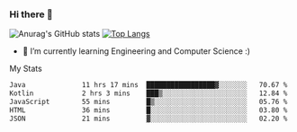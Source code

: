 ### Hi there 👋

![Anurag's GitHub stats](https://github-readme-stats.vercel.app/api?username=MatteoIorio11&show_icons=true&theme=dark) 
[![Top Langs](https://github-readme-stats.vercel.app/api/top-langs/?username=MatteoIorio11&theme=dark)](https://github.com/MatteoIorio11/github-readme-stats)

- 🌱 I’m currently learning Engineering and Computer Science :)

<!--
**MatteoIorio11/MatteoIorio11** is a ✨ _special_ ✨ repository because its `README.md` (this file) appears on your GitHub profile.

Here are some ideas to get you started:

- 🔭 I’m currently working on ...
- 🌱 I’m currently learning ...
- 👯 I’m looking to collaborate on ...
- 🤔 I’m looking for help with ...
- 💬 Ask me about ...
- 📫 How to reach me: ...
- 😄 Pronouns: ...
- ⚡ Fun fact: ...
-->
My Stats
<!--START_SECTION:waka-->

```txt
Java              11 hrs 17 mins  █████████████████▓░░░░░░░   70.67 %
Kotlin            2 hrs 3 mins    ███▒░░░░░░░░░░░░░░░░░░░░░   12.84 %
JavaScript        55 mins         █▒░░░░░░░░░░░░░░░░░░░░░░░   05.76 %
HTML              36 mins         █░░░░░░░░░░░░░░░░░░░░░░░░   03.80 %
JSON              21 mins         ▓░░░░░░░░░░░░░░░░░░░░░░░░   02.20 %
```

<!--END_SECTION:waka-->
